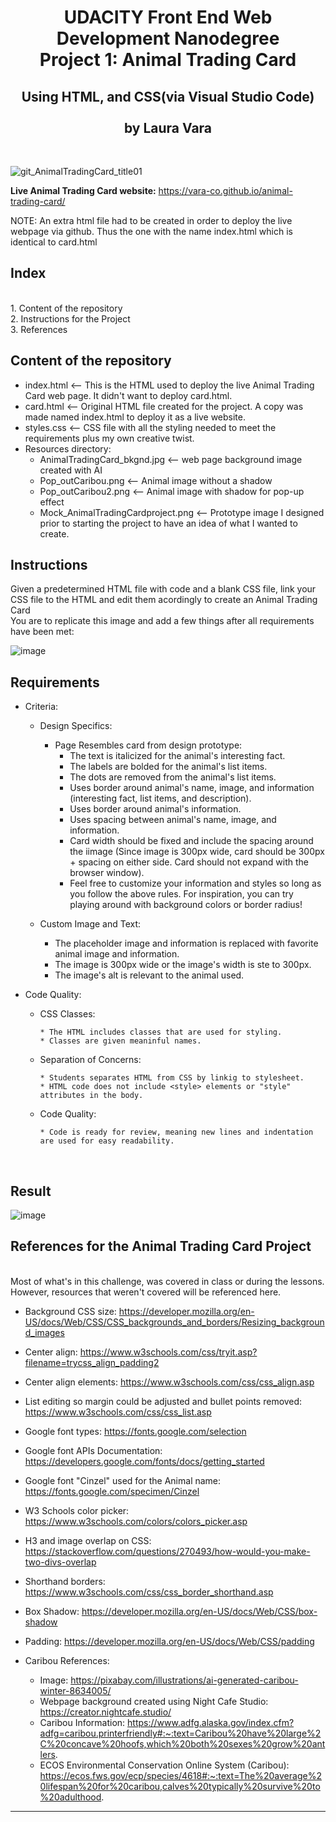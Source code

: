 <h1 align="center">UDACITY Front End Web Development Nanodegree<br/>
Project 1: Animal Trading Card</h1>
<h2 align="center">Using HTML, and CSS(via Visual Studio Code)<br/>
<br/>
by Laura Vara</h2><br/>

![git_AnimalTradingCard_title01](https://github.com/user-attachments/assets/405f6b6b-0a47-4707-a764-3a635c59fcee)



**Live Animal Trading Card website:** https://vara-co.github.io/animal-trading-card/ 

NOTE: An extra html file had to be created in order to deploy the live webpage via github. Thus the one with the name index.html which is identical to card.html

<h2>Index</h2><br/>
1. Content of the repository<br/>
2. Instructions for the Project<br/>
3. References<br/>

Content of the repository
-----------------------------------------------------------
- index.html    <-- This is the HTML used to deploy the live Animal Trading Card web page. It didn't want to deploy card.html.
- card.html <-- Original HTML file created for the project. A copy was made named index.html to deploy it as a live website.
- styles.css <-- CSS file with all the styling needed to meet the requirements plus my own creative twist.
- Resources directory:
  - AnimalTradingCard_bkgnd.jpg <-- web page background image created with AI
  - Pop_outCaribou.png <-- Animal image without a shadow
  - Pop_outCaribou2.png <-- Animal image with shadow for pop-up effect
  - Mock_AnimalTradingCardproject.png <-- Prototype image I designed prior to starting the project to have an idea of what I wanted to create.

<h2>Instructions</h2>
Given a predetermined HTML file with code and a blank CSS file, link your CSS file to the HTML and edit them acordingly to create an Animal Trading Card<br>
You are to replicate this image and add a few things after all requirements have been met:

![image](https://github.com/user-attachments/assets/20a7a4a9-8a3a-4a2d-8405-a5384f00727c)

<h2>Requirements</h2>

- Criteria:
  - Design Specifics:
      - Page Resembles card from design prototype:
        * The text is italicized for the animal's interesting fact.
        * The labels are bolded for the animal's list items.
        * The dots are removed from the animal's list items.
        * Uses border around animal's name, image, and information (interesting fact, list items, and description).
        * Uses border around animal's information.
        * Uses spacing between animal's name, image, and information.
        * Card width should be fixed and include the spacing around the iimage (Since image is 300px wide, card should be 300px + spacing on either side. Card should not expand with the browser window).
        * Feel free to customize your information and styles so long as you follow the above rules. For inspiration, you can try playing around with background colors or border radius!

   - Custom Image and Text:
     
        * The placeholder image and information is replaced with favorite animal image and information.
        * The image is 300px wide or the image's width is ste to 300px.
        * The image's alt is relevant to the animal used.

- Code Quality:
  - CSS Classes:
    
        * The HTML includes classes that are used for styling.
        * Classes are given meaninful names.
    
  - Separation of Concerns:
    
        * Students separates HTML from CSS by linkig to stylesheet.
        * HTML code does not include <style> elements or "style" attributes in the body.
    
  - Code Quality:
    
        * Code is ready for review, meaning new lines and indentation are used for easy readability.

<br/>

<h2>Result</h2>

![image](https://github.com/user-attachments/assets/b9c81bfb-4ae7-444a-816c-d65a8d6858b9)

<h2>References for the Animal Trading Card Project</h2><br/>
Most of what's in this challenge, was covered in class or during the lessons. However, resources that weren't covered will be referenced here.<br/>

- Background CSS size: https://developer.mozilla.org/en-US/docs/Web/CSS/CSS_backgrounds_and_borders/Resizing_background_images 
- Center align: https://www.w3schools.com/css/tryit.asp?filename=trycss_align_padding2 
- Center align elements: https://www.w3schools.com/css/css_align.asp 
- List editing so margin could be adjusted and bullet points removed: https://www.w3schools.com/css/css_list.asp
- Google font types: https://fonts.google.com/selection
- Google font APIs Documentation: https://developers.google.com/fonts/docs/getting_started
- Google font "Cinzel" used for the Animal name: https://fonts.google.com/specimen/Cinzel
- W3 Schools color picker: https://www.w3schools.com/colors/colors_picker.asp
- H3 and image overlap on CSS: https://stackoverflow.com/questions/270493/how-would-you-make-two-divs-overlap
- Shorthand borders: https://www.w3schools.com/css/css_border_shorthand.asp
- Box Shadow: https://developer.mozilla.org/en-US/docs/Web/CSS/box-shadow
- Padding: https://developer.mozilla.org/en-US/docs/Web/CSS/padding 

- Caribou References:
  - Image: https://pixabay.com/illustrations/ai-generated-caribou-winter-8634005/ 
  - Webpage background created using Night Cafe Studio: https://creator.nightcafe.studio/
  - Caribou Information: https://www.adfg.alaska.gov/index.cfm?adfg=caribou.printerfriendly#:~:text=Caribou%20have%20large%2C%20concave%20hoofs,which%20both%20sexes%20grow%20antlers.
  - ECOS Environmental Conservation Online System (Caribou): https://ecos.fws.gov/ecp/species/4618#:~:text=The%20average%20lifespan%20for%20caribou,calves%20typically%20survive%20to%20adulthood.

    
----------------------------------------------------------------------------------------------
